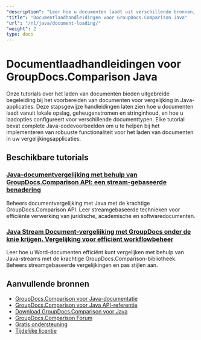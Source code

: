 ```yaml
---
"description": "Leer hoe u documenten laadt uit verschillende bronnen, zoals bestandspaden, streams en strings, met behulp van GroupDocs.Comparison voor Java."
"title": "Documentlaadhandleidingen voor GroupDocs.Comparison Java"
"url": "/nl/java/document-loading/"
"weight": 2
type: docs
---
```

# Documentlaadhandleidingen voor GroupDocs.Comparison Java

Onze tutorials over het laden van documenten bieden uitgebreide begeleiding bij het voorbereiden van documenten voor vergelijking in Java-applicaties. Deze stapsgewijze handleidingen laten zien hoe u documenten laadt vanuit lokale opslag, geheugenstromen en stringinhoud, en hoe u laadopties configureert voor verschillende documenttypen. Elke tutorial bevat complete Java-codevoorbeelden om u te helpen bij het implementeren van robuuste functionaliteit voor het laden van documenten in uw vergelijkingsapplicaties.

## Beschikbare tutorials

### [Java-documentvergelijking met behulp van GroupDocs.Comparison API: een stream-gebaseerde benadering](./java-groupdocs-comparison-api-stream-document-compare/)
Beheers documentvergelijking met Java met de krachtige GroupDocs.Comparison API. Leer streamgebaseerde technieken voor efficiënte verwerking van juridische, academische en softwaredocumenten.

### [Java Stream Document-vergelijking met GroupDocs onder de knie krijgen. Vergelijking voor efficiënt workflowbeheer](./java-stream-comparison-groupdocs-comparison/)
Leer hoe u Word-documenten efficiënt kunt vergelijken met behulp van Java-streams met de krachtige GroupDocs.Comparison-bibliotheek. Beheers streamgebaseerde vergelijkingen en pas stijlen aan.

## Aanvullende bronnen

- [GroupDocs.Comparison voor Java-documentatie](https://docs.groupdocs.com/comparison/java/)
- [GroupDocs.Comparison voor Java API-referentie](https://reference.groupdocs.com/comparison/java/)
- [Download GroupDocs.Comparison voor Java](https://releases.groupdocs.com/comparison/java/)
- [GroupDocs.Comparison Forum](https://forum.groupdocs.com/c/comparison)
- [Gratis ondersteuning](https://forum.groupdocs.com/)
- [Tijdelijke licentie](https://purchase.groupdocs.com/temporary-license/)
